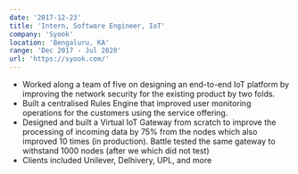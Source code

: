 ```yaml
---
date: '2017-12-23'
title: 'Intern, Software Engineer, IoT'
company: 'Syook'
location: 'Bengaluru, KA'
range: 'Dec 2017 - Jul 2020'
url: 'https://syook.com/'
---
```


- Worked along a team of five on designing an end-to-end IoT platform by improving the network security for the existing product by two folds.
- Built a centralised Rules Engine that improved user monitoring operations for the customers using the service offering.
- Designed and built a Virtual IoT Gateway from scratch to improve the processing of incoming data by 75% from the nodes which also improved 10 times (in production). Battle tested the same gateway to withstand 1000 nodes (after we which did not test)
- Clients included Unilever, Delhivery, UPL, and more
